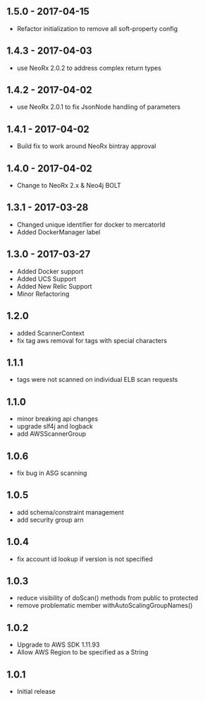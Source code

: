 
## 1.5.0 - 2017-04-15
* Refactor initialization to remove all soft-property config

## 1.4.3 - 2017-04-03
* use NeoRx 2.0.2 to address complex return types

## 1.4.2 - 2017-04-02
* use NeoRx 2.0.1 to fix JsonNode handling of parameters

## 1.4.1 - 2017-04-02
* Build fix to work around NeoRx bintray approval

## 1.4.0 - 2017-04-02
* Change to NeoRx 2.x & Neo4j BOLT

## 1.3.1 - 2017-03-28
* Changed unique identifier for docker to mercatorId
* Added DockerManager label

## 1.3.0 - 2017-03-27
* Added Docker support
* Added UCS Support
* Added New Relic Support
* Minor Refactoring

## 1.2.0
* added ScannerContext
* fix tag aws removal for tags with special characters

## 1.1.1
* tags were not scanned on individual ELB scan requests

## 1.1.0
* minor breaking api changes
* upgrade slf4j and logback
* add AWSScannerGroup

## 1.0.6
* fix bug in ASG scanning

## 1.0.5
* add schema/constraint management
* add security group arn

## 1.0.4
* fix account id lookup if version is not specified

## 1.0.3
* reduce visibility of  doScan() methods from public to protected
* remove problematic member withAutoScalingGroupNames()

## 1.0.2

* Upgrade to AWS SDK 1.11.93
* Allow AWS Region to be specified as a String

## 1.0.1

* Initial release
